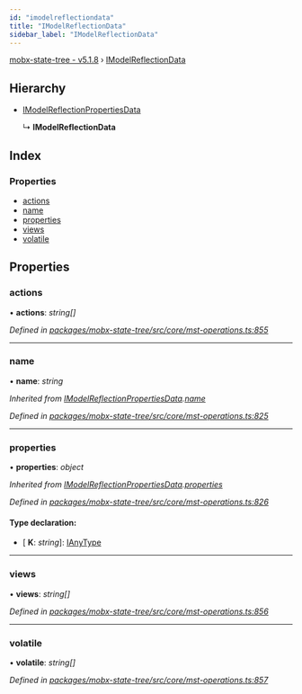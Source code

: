 ```yaml
---
id: "imodelreflectiondata"
title: "IModelReflectionData"
sidebar_label: "IModelReflectionData"
---
```


[mobx-state-tree - v5.1.8](../index.md) › [IModelReflectionData](imodelreflectiondata.md)

## Hierarchy

* [IModelReflectionPropertiesData](imodelreflectionpropertiesdata.md)

  ↳ **IModelReflectionData**

## Index

### Properties

* [actions](imodelreflectiondata.md#actions)
* [name](imodelreflectiondata.md#name)
* [properties](imodelreflectiondata.md#properties)
* [views](imodelreflectiondata.md#views)
* [volatile](imodelreflectiondata.md#volatile)

## Properties

###  actions

• **actions**: *string[]*

*Defined in [packages/mobx-state-tree/src/core/mst-operations.ts:855](https://github.com/mobxjs/mobx-state-tree/blob/279154a4/packages/mobx-state-tree/src/core/mst-operations.ts#L855)*

___

###  name

• **name**: *string*

*Inherited from [IModelReflectionPropertiesData](imodelreflectionpropertiesdata.md).[name](imodelreflectionpropertiesdata.md#name)*

*Defined in [packages/mobx-state-tree/src/core/mst-operations.ts:825](https://github.com/mobxjs/mobx-state-tree/blob/279154a4/packages/mobx-state-tree/src/core/mst-operations.ts#L825)*

___

###  properties

• **properties**: *object*

*Inherited from [IModelReflectionPropertiesData](imodelreflectionpropertiesdata.md).[properties](imodelreflectionpropertiesdata.md#properties)*

*Defined in [packages/mobx-state-tree/src/core/mst-operations.ts:826](https://github.com/mobxjs/mobx-state-tree/blob/279154a4/packages/mobx-state-tree/src/core/mst-operations.ts#L826)*

#### Type declaration:

* \[ **K**: *string*\]: [IAnyType](ianytype.md)

___

###  views

• **views**: *string[]*

*Defined in [packages/mobx-state-tree/src/core/mst-operations.ts:856](https://github.com/mobxjs/mobx-state-tree/blob/279154a4/packages/mobx-state-tree/src/core/mst-operations.ts#L856)*

___

###  volatile

• **volatile**: *string[]*

*Defined in [packages/mobx-state-tree/src/core/mst-operations.ts:857](https://github.com/mobxjs/mobx-state-tree/blob/279154a4/packages/mobx-state-tree/src/core/mst-operations.ts#L857)*
